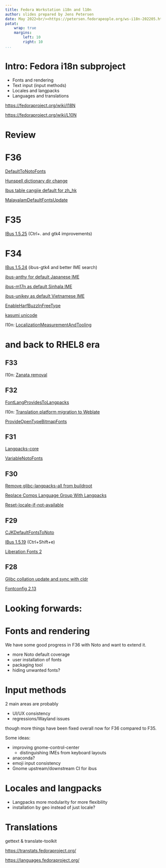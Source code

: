 ```yaml
---
title: Fedora Workstation i18n and l10n
author: slides prepared by Jens Petersen
date: May 2022<br/><https://petersen.fedorapeople.org/ws-i18n-202205.html>
patat:
    wrap: true
    margins:
        left: 10
        right: 10
...
```


# Intro: Fedora i18n subproject

- Fonts and rendering
- Text input (input methods)
- Locales and langpacks
- Languages and translations

<https://fedoraproject.org/wiki/I18N>

<https://fedoraproject.org/wiki/L10N>

# Review

# F36

[DefaultToNotoFonts](https://fedoraproject.org/wiki/Changes/DefaultToNotoFonts)

[Hunspell dictionary dir change](https://fedoraproject.org/wiki/Changes/Hunspell_dictionary_dir_change)

[Ibus table cangjie default for zh_hk](https://fedoraproject.org/wiki/Changes/Ibus_table_cangjie_default_for_zh_hk)

[MalayalamDefaultFontsUpdate](https://fedoraproject.org/wiki/Changes/MalayalamDefaultFontsUpdate)

# F35

[IBus 1.5.25](https://fedoraproject.org/wiki/Changes/IBus_1.5.25) (Ctrl+. and gtk4 improvements)

# F34

[IBus 1.5.24](https://fedoraproject.org/wiki/Changes/IBus_1.5.24) (ibus-gtk4 and better IME search)

[ibus-anthy for default Japanese IME](https://fedoraproject.org/wiki/Changes/ibus-anthy_for_default_Japanese_IME)

[ibus-m17n as default Sinhala IME](https://fedoraproject.org/wiki/Changes/ibus-m17n_as_default_Sinhala_IME)

[ibus-unikey as default Vietnamese IME](https://fedoraproject.org/wiki/Changes/ibus-unikey_as_default_Vietnamese_IME)

[EnableHarfBuzzInFreeType](https://fedoraproject.org/wiki/Changes/EnableHarfBuzzInFreeType)

[kasumi unicode](https://fedoraproject.org/wiki/Changes/kasumi_unicode)

l10n: [LocalizationMeasurementAndTooling](https://fedoraproject.org/wiki/Changes/LocalizationMeasurementAndTooling)

# and back to RHEL8 era

## F33

l10n: [Zanata removal](https://fedoraproject.org/wiki/Changes/Zanata_removal)

## F32

[FontLangProvidesToLangpacks](https://fedoraproject.org/wiki/Changes/FontLangProvidesToLangpacks)

l10n: [Translation platform migration to Weblate](https://fedoraproject.org/wiki/Changes/Translation_platform_migration_to_Weblate)

[ProvideOpenTypeBitmapFonts](https://fedoraproject.org/wiki/Changes/ProvideOpenTypeBitmapFonts)

## F31

[Langpacks-core](https://fedoraproject.org/wiki/Changes/Langpacks-core)

[VariableNotoFonts](https://fedoraproject.org/wiki/Changes/VariableNotoFonts)

## F30

[Remove glibc-langpacks-all from buildroot](https://fedoraproject.org/wiki/Changes/Remove_glibc-langpacks-all_from_buildroot)

[Replace Comps Language Group With Langpacks](https://fedoraproject.org/wiki/Changes/Replace_Comps_Language_Group_With_Langpacks)

[Reset-locale-if-not-available](https://fedoraproject.org/wiki/Changes/Reset-locale-if-not-available)

## F29

[CJKDefaultFontsToNoto](https://fedoraproject.org/wiki/Changes/CJKDefaultFontsToNoto)

[IBus 1.5.19](https://fedoraproject.org/wiki/Changes/IBus_1.5.19)  (Ctrl+Shift+e)

[Liberation Fonts 2](https://fedoraproject.org/wiki/Changes/Liberation_Fonts_2)

## F28

[Glibc collation update and sync with cldr](https://fedoraproject.org/wiki/Changes/Glibc_collation_update_and_sync_with_cldr)

[Fontconfig 2.13](https://fedoraproject.org/wiki/Changes/Fontconfig_2.13)

# Looking forwards:

# Fonts and rendering

We have some good progress in F36 with Noto and want to extend it.

- more Noto default coverage
- user installation of fonts
- packaging tool
- hiding unwanted fonts?

# Input methods

2 main areas are probably

- UI/UX consistency
- regressions/Wayland issues

though more things have been fixed overall now for F36 compared to F35.

Some ideas:

- improving gnome-control-center
  - distinguishing IMEs from keyboard layouts
- anaconda?
- emoji input consistency
- Gnome upstream/downstream CI for ibus

# Locales and langpacks

- Langpacks more modularity for more flexibility
- installation by geo instead of just locale?

# Translations

gettext & translate-toolkit

<https://transtats.fedoraproject.org/>

<https://languages.fedoraproject.org/>
